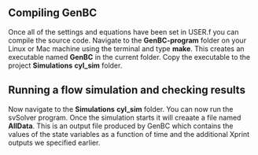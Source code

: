 ## Compiling GenBC

Once all of the settings and equations have been set in USER.f you can compile the source code. Navigate to the **GenBC-program** folder 
on your Linux or Mac machine using the terminal and type **make**. This creates an executable named **GenBC** in the current folder. 
Copy the executable to the project **Simulations** **cyl_sim** folder.

## Running a flow simulation and checking results

Now navigate to the  **Simulations** **cyl_sim** folder. You can now run the svSolver program. Once the simulation starts it will 
creaate a file named **AllData**. This is an output file produced by GenBC which contains the values of the state variables as a 
function of time and the additional Xprint outputs we specified earlier.

